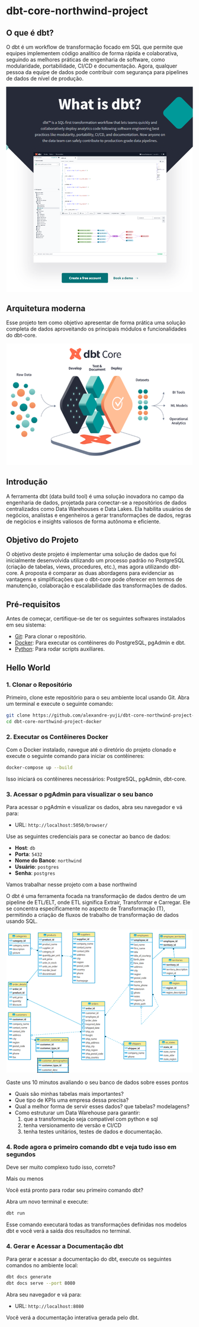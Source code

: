 # dbt-core-northwind-project

## O que é dbt?

O dbt é um workflow de transformação focado em SQL que permite que equipes implementem código analítico de forma rápida e colaborativa, seguindo as melhores práticas de engenharia de software, como modularidade, portabilidade, CI/CD e documentação. Agora, qualquer pessoa da equipe de dados pode contribuir com segurança para pipelines de dados de nível de produção.

[![documentação](./pics/oqueedeb.png)](https://www.getdbt.com/product/what-is-dbt)

## Arquitetura moderna

Esse projeto tem como objetivo apresentar de forma prática uma solução completa de dados aproveitando os principais módulos e funcionalidades do dbt-core.

![Arquitetura Overview](./pics/overview.png)

## Introdução

A ferramenta dbt (data build tool) é uma solução inovadora no campo da engenharia de dados, projetada para conectar-se a repositórios de dados centralizados como Data Warehouses e Data Lakes. Ela habilita usuários de negócios, analistas e engenheiros a gerar transformações de dados, regras de negócios e insights valiosos de forma autônoma e eficiente.

## Objetivo do Projeto

O objetivo deste projeto é implementar uma solução de dados que foi inicialmente desenvolvida utilizando um processo padrão no PostgreSQL (criação de tabelas, views, procedures, etc.), mas agora utilizando dbt-core. A proposta é comparar as duas abordagens para evidenciar as vantagens e simplificações que o dbt-core pode oferecer em termos de manutenção, colaboração e escalabilidade das transformações de dados.

## Pré-requisitos

Antes de começar, certifique-se de ter os seguintes softwares instalados em seu sistema:

- [Git](https://git-scm.com/downloads): Para clonar o repositório.
- [Docker](https://www.docker.com/products/docker-desktop): Para executar os contêineres do PostgreSQL, pgAdmin e dbt.
- [Python](https://www.python.org/downloads/): Para rodar scripts auxiliares.

## Hello World

### 1. Clonar o Repositório

Primeiro, clone este repositório para o seu ambiente local usando Git. Abra um terminal e execute o seguinte comando:

```sh
git clone https://github.com/alexandre-yuji/dbt-core-northwind-project-docker.git
cd dbt-core-northwind-project-docker
```

### 2. Executar os Contêineres Docker

Com o Docker instalado, navegue até o diretório do projeto clonado e execute o seguinte comando para iniciar os contêineres:

```sh
docker-compose up --build
```

Isso iniciará os contêineres necessários: PostgreSQL, pgAdmin, dbt-core.

### 3. Acessar o pgAdmin para visualizar o seu banco

Para acessar o pgAdmin e visualizar os dados, abra seu navegador e vá para:

- URL: `http://localhost:5050/browser/`

Use as seguintes credenciais para se conectar ao banco de dados:

- **Host**: `db`
- **Porta**: `5432`
- **Nome do Banco**: `northwind`
- **Usuário**: `postgres`
- **Senha**: `postgres`

Vamos trabalhar nesse projeto com a base northwind

O dbt é uma ferramenta focada na transformação de dados dentro de um pipeline de ETL/ELT, onde ETL significa Extrair, Transformar e Carregar. Ele se concentra especificamente no aspecto de Transformação (T), permitindo a criação de fluxos de trabalho de transformação de dados usando SQL.

![Vamos utilizar o case Northwind](./pics/northwind.png)

Gaste uns 10 minutos avaliando o seu banco de dados sobre esses pontos

- Quais são minhas tabelas mais importantes?
- Que tipo de KPIs uma empresa dessa precisa?
- Qual a melhor forma de servir esses dados? que tabelas? modelagens?
- Como estruturar um Data Warehouse para garantir:
    1) que a transformação seja compatível com python e sql
    2) tenha versionamento de versão e CI/CD
    3) tenha testes unitários, testes de dados e documentação.

### 4. Rode agora o primeiro comando dbt e veja tudo isso em segundos

Deve ser muito complexo tudo isso, correto?

Mais ou menos

Você está pronto para rodar seu primeiro comando dbt? 

Abra um novo terminal e execute:

```sh
dbt run
```

Esse comando executará todas as transformações definidas nos modelos dbt e você verá a saída dos resultados no terminal.

### 4. Gerar e Acessar a Documentação dbt

Para gerar e acessar a documentação do dbt, execute os seguintes comandos no ambiente local:

```sh
dbt docs generate
dbt docs serve --port 8080
```

Abra seu navegador e vá para:

- URL: `http://localhost:8080`

Você verá a documentação interativa gerada pelo dbt.